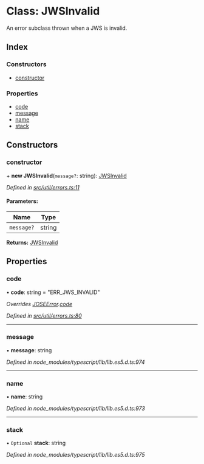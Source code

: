 # Class: JWSInvalid

An error subclass thrown when a JWS is invalid.

## Index

### Constructors

* [constructor](_util_errors_.jwsinvalid.md#constructor)

### Properties

* [code](_util_errors_.jwsinvalid.md#code)
* [message](_util_errors_.jwsinvalid.md#message)
* [name](_util_errors_.jwsinvalid.md#name)
* [stack](_util_errors_.jwsinvalid.md#stack)

## Constructors

### constructor

\+ **new JWSInvalid**(`message?`: string): [JWSInvalid](_util_errors_.jwsinvalid.md)

*Defined in [src/util/errors.ts:11](https://github.com/panva/jose/blob/v3.4.0/src/util/errors.ts#L11)*

#### Parameters:

Name | Type |
------ | ------ |
`message?` | string |

**Returns:** [JWSInvalid](_util_errors_.jwsinvalid.md)

## Properties

### code

•  **code**: string = "ERR\_JWS\_INVALID"

*Overrides [JOSEError](_util_errors_.joseerror.md).[code](_util_errors_.joseerror.md#code)*

*Defined in [src/util/errors.ts:80](https://github.com/panva/jose/blob/v3.4.0/src/util/errors.ts#L80)*

___

### message

•  **message**: string

*Defined in node_modules/typescript/lib/lib.es5.d.ts:974*

___

### name

•  **name**: string

*Defined in node_modules/typescript/lib/lib.es5.d.ts:973*

___

### stack

• `Optional` **stack**: string

*Defined in node_modules/typescript/lib/lib.es5.d.ts:975*
